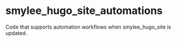 # smylee_hugo_site_automations
Code that supports automation workflows when smylee_hugo_site is updated.
